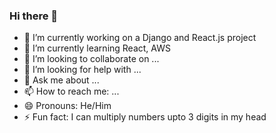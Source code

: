 ### Hi there 👋



- 🔭 I’m currently working on a Django and React.js project
- 🌱 I’m currently learning React, AWS
- 👯 I’m looking to collaborate on ...
- 🤔 I’m looking for help with ...
- 💬 Ask me about ...
- 📫 How to reach me: ...
- 😄 Pronouns: He/Him
- ⚡ Fun fact: I can multiply numbers upto 3 digits in my head


